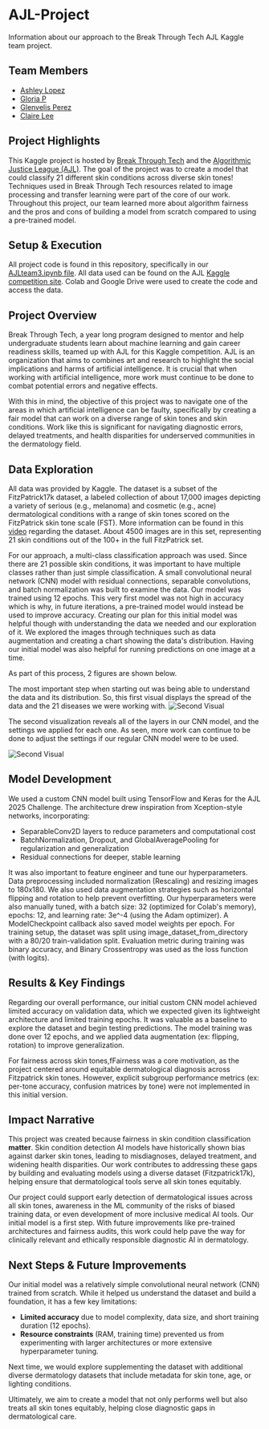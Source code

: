 # AJL-Project
Information about our approach to the Break Through Tech AJL Kaggle team project. 

## Team Members
- [Ashley Lopez](https://github.com/ashleylopezm)
- [Gloria P](https://github.com/gloriapul)
- [Glenvelis Perez](https://github.com/gperez42)
- [Claire Lee](https://github.com/claireslee)

## Project Highlights
This Kaggle project is hosted by [Break Through Tech](https://www.breakthroughtech.org/) and the [Algorithmic Justice League (AJL)](https://www.ajl.org/about). The goal of the project was to create a model that could classify 21 different skin conditions across diverse skin tones! Techniques used in Break Through Tech resources related to image processing and transfer learning were part of the core of our work. Throughout this project, our team learned more about algorithm fairness and the pros and cons of building a model from scratch compared to using a pre-trained model. 

## Setup & Execution
All project code is found in this repository, specifically in our [AJLteam3.ipynb file](https://github.com/gloriapul/AJL-Project/blob/main/AJLTeam3.ipynb). All data used can be found on the AJL [Kaggle competition site](https://www.kaggle.com/competitions/bttai-ajl-2025/data). Colab and Google Drive were used to create the code and access the data. 

## Project Overview 
Break Through Tech, a year long program designed to mentor and help undergraduate students learn about machine learning and gain career readiness skills, teamed up with AJL for this Kaggle competition. AJL is an organization that aims to combines art and research to highlight the social implications and harms of artificial intelligence. It is crucial that when working with artificial intelligence, more work must continue to be done to combat potential errors and negative effects. 

With this in mind, the objective of this project was to navigate one of the areas in which artificial intelligence can be faulty, specifically by creating a fair model that can work on a diverse range of skin tones and skin conditions. Work like this is significant for navigating diagnostic errors, delayed treatments, and health disparities for underserved communities in the dermatology field. 

## Data Exploration 
All data was provided by Kaggle. The dataset is a subset of the FitzPatrick17k dataset, a labeled collection of about 17,000 images depicting a variety of serious (e.g., melanoma) and cosmetic (e.g., acne) dermatological conditions with a range of skin tones scored on the FitzPatrick skin tone scale (FST). More information can be found in this [video](https://www.youtube.com/watch?v=bizJpy5VQmQ) regarding the dataset. About 4500 images are in this set, representing 21 skin conditions out of the 100+ in the full FitzPatrick set.

For our approach, a multi-class classification approach was used. Since there are 21 possible skin conditions, it was important to have multiple classes rather than just simple classification. A small convolutional neural network (CNN) model with residual connections, separable convolutions, and batch normalization was built to examine the data. Our model was trained using 12 epochs. This very first model was not high in accuracy which is why, in future iterations, a pre-trained model would instead be used to improve accuracy. Creating our plan for this initial model was helpful though with understanding the data we needed and our exploration of it. We explored the images through techniques such as data augmentation and creating a chart showing the data's distribution. Having our initial model was also helpful for running predictions on one image at a time.  

As part of this process, 2 figures are shown below.

The most important step when starting out was being able to understand the data and its distribution. So, this first visual displays the spread of the data and the 21 diseases we were working with.
![Second Visual](https://github.com/gloriapul/AJL-Project/blob/main/value_counts.png)

The second visualization reveals all of the layers in our CNN model, and the settings we applied for each one. As seen, more work can continue to be done to adjust the settings if our regular CNN model were to be used. 

![Second Visual](https://github.com/gloriapul/AJL-Project/blob/main/layers.png)

## Model Development
We used a custom CNN model built using TensorFlow and Keras for the AJL 2025 Challenge. The architecture drew inspiration from Xception-style networks, incorporating:
* SeparableConv2D layers to reduce parameters and computational cost
* BatchNormalization, Dropout, and GlobalAveragePooling for regularization and generalization
* Residual connections for deeper, stable learning

It was also important to feature engineer and tune our hyperparameters. Data preprocessing included normalization (Rescaling) and resizing images to 180x180. We also used data augmentation strategies such as horizontal flipping and rotation to help prevent overfitting. Our hyperparameters were also manually tuned, with a batch size: 32 (optimized for Colab's memory), epochs: 12, and learning rate: 3e^-4 (using the Adam optimizer). A ModelCheckpoint callback also saved model weights per epoch. For training setup, the dataset was split using image_dataset_from_directory with a 80/20 train-validation split. Evaluation metric during training was binary accuracy, and Binary Crossentropy was used as the loss function (with logits).

## Results & Key Findings
Regarding our overall performance, our initial custom CNN model achieved limited accuracy on validation data, which we expected given its lightweight architecture and limited training epochs. It was valuable as a baseline to explore the dataset and begin testing predictions. The model training was done over 12 epochs, and we applied data augmentation (ex: flipping, rotation) to improve generalization. 

For fairness across skin tones,fFairness was a core motivation, as the project centered around equitable dermatological diagnosis across Fitzpatrick skin tones. However, explicit subgroup performance metrics (ex: per-tone accuracy, confusion matrices by tone) were not implemented in this initial version. 

## Impact Narrative
This project was created because fairness in skin condition classification **matter**. Skin condition detection AI models have historically shown bias against darker skin tones, leading to misdiagnoses, delayed treatment, and widening health disparities. Our work contributes to addressing these gaps by building and evaluating models using a diverse dataset (Fitzpatrick17k), helping ensure that dermatological tools serve all skin tones equitably.

Our project could support early detection of dermatological issues across all skin tones, awareness in the ML community of the risks of biased training data, or even development of more inclusive medical AI tools. Our initial model is a first step. With future improvements like pre-trained architectures and fairness audits, this work could help pave the way for clinically relevant and ethically responsible diagnostic AI in dermatology.

## Next Steps & Future Improvements
Our initial model was a relatively simple convolutional neural network (CNN) trained from scratch. While it helped us understand the dataset and build a foundation, it has a few key limitations:
* **Limited accuracy** due to model complexity, data size, and short training duration (12 epochs).
* **Resource constraints** (RAM, training time) prevented us from experimenting with larger architectures or more extensive hyperparameter tuning.

Next time, we would explore supplementing the dataset with additional diverse dermatology datasets that include metadata for skin tone, age, or lighting conditions.

Ultimately, we aim to create a model that not only performs well but also treats all skin tones equitably, helping close diagnostic gaps in dermatological care.
